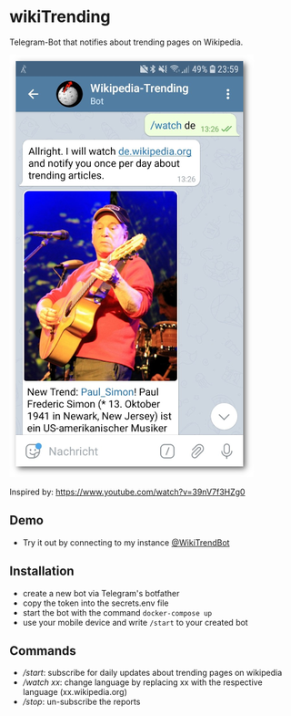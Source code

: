 # wikiTrending
Telegram-Bot that notifies about trending pages on Wikipedia.

![Screenshot](./screenshot.png)

Inspired by: https://www.youtube.com/watch?v=39nV7f3HZg0

## Demo

 - Try it out by connecting to my instance [@WikiTrendBot](https://t.me/WikiTrendBot)

## Installation

 - create a new bot via Telegram's botfather
 - copy the token into the secrets.env file
 - start the bot with the command `docker-compose up`
 - use your mobile device and write `/start` to your created bot

## Commands

 - */start*: subscribe for daily updates about trending pages on wikipedia
 - */watch xx*: change language by replacing xx with the respective language (xx.wikipedia.org)
 - */stop*: un-subscribe the reports
